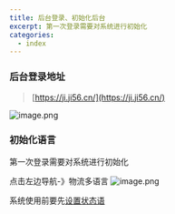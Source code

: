 ```yaml
---
title: 后台登录、初始化后台
excerpt: 第一次登录需要对系统进行初始化
categories:
  - index
---
```

### 后台登录地址
> [https://ji.ji56.cn/](https://ji.ji56.cn/)

![image.png](../images/image1.png)
### 初始化语言
第一次登录需要对系统进行初始化

点击左边导航-》物流多语言
![image.png](../images/image3.png)

系统使用前要先[设置状态语](https://qisop.yuque.com/staff-buw2a3/yvtc1o/bhgg1f5wp1z2zdbx)
